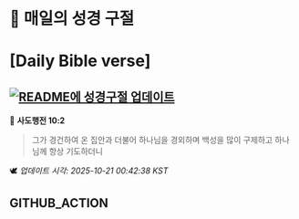 # 🙏 매일의 성경 구절
# [Daily Bible verse]
## [![README에 성경구절 업데이트](https://github.com/DONGSUKA/first_test/actions/workflows/update-readme-bible.yml/badge.svg)](https://github.com/DONGSUKA/first_test/actions/workflows/update-readme-bible.yml)
<!-- START_BIBLE_VERSE -->
📖 **사도행전 10:2**
> 그가 경건하여 온 집안과 더불어 하나님을 경외하며 백성을 많이 구제하고 하나님께 항상 기도하더니

🕊️ _업데이트 시각: 2025-10-21 00:42:38 KST_
  <!-- END_BIBLE_VERSE -->
## GITHUB_ACTION

